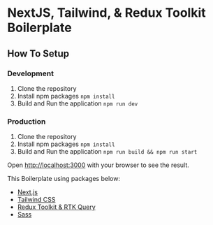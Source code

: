 # NextJS, Tailwind, & Redux Toolkit Boilerplate

## How To Setup

### Development
1. Clone the repository
2. Install npm packages `npm install`
3. Build and Run the application `npm run dev`

### Production
1. Clone the repository
2. Install npm packages `npm install`
3. Build and Run the application `npm run build && npm run start`

Open [http://localhost:3000](http://localhost:3000) with your browser to see the result.

This Boilerplate using packages below:
- [Next.js](https://nextjs.org/)
- [Tailwind CSS](https://tailwindcss.com/)
- [Redux Toolkit & RTK Query](https://redux-toolkit.js.org/)
- [Sass](https://sass-lang.com/)
